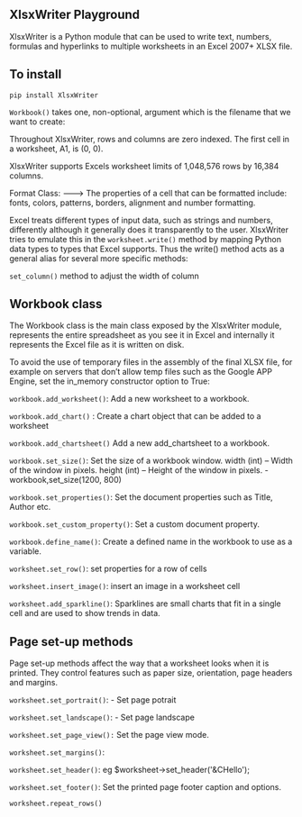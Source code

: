 XlsxWriter Playground
----------------
XlsxWriter is a Python module that can be used to write text, numbers, formulas and hyperlinks to multiple worksheets in an Excel 2007+ XLSX file.


To install
----------------
`pip install XlsxWriter`


`Workbook()` takes one, non-optional, argument which is the filename that we want to create:

Throughout XlsxWriter, rows and columns are zero indexed. The first cell in a worksheet, A1, is (0, 0).

XlsxWriter supports Excels worksheet limits of 1,048,576 rows by 16,384 columns.

Format Class:  ---> The properties of a cell that can be formatted include: fonts, colors, patterns, borders, alignment and number formatting.

Excel treats different types of input data, such as strings and numbers, differently although it generally does it transparently to the user. XlsxWriter tries to emulate this in the `worksheet.write()` method by mapping Python data types to types that Excel supports. Thus the write() method acts as a general alias for several more specific methods:

`set_column()` method to adjust the width of column


Workbook class
----------------

The Workbook class is the main class exposed by the XlsxWriter module, represents the entire spreadsheet as you see it in Excel and internally it represents the Excel file as it is written on disk.

To avoid the use of temporary files in the assembly of the final XLSX file, for example on servers that don’t allow temp files such as the Google APP Engine, set the in_memory constructor option to True:

`workbook.add_worksheet()`: Add a new worksheet to a workbook.

`workbook.add_chart()` : Create a chart object that can be added to a worksheet

`workbook.add_chartsheet()` Add a new add_chartsheet to a workbook.

`workbook.set_size()`: Set the size of a workbook window. width (int) – Width of the window in pixels.
height (int) – Height of the window in pixels. - workbook,set_size(1200, 800)

`workbook.set_properties()`: Set the document properties such as Title, Author etc.

`workbook.set_custom_property()`: Set a custom document property.

`workbook.define_name()`: Create a defined name in the workbook to use as a variable.

`worksheet.set_row()`: set properties for a row of cells

`worksheet.insert_image()`: insert an image in a worksheet cell

`worksheet.add_sparkline()`: Sparklines are small charts that fit in a single cell and are used to show trends in data.


Page set-up methods
----------------
Page set-up methods affect the way that a worksheet looks when it is printed. They control features such as paper size, orientation, page headers and margins.

`worksheet.set_portrait()`: - Set page potrait

`worksheet.set_landscape()`: - Set page landscape

`worksheet.set_page_view():` Set the page view mode.

`worksheet.set_margins()`:

`worksheet.set_header()`:
eg $worksheet->set_header('&CHello');

`worksheet.set_footer()`: Set the printed page footer caption and options.

`worksheet.repeat_rows()`
